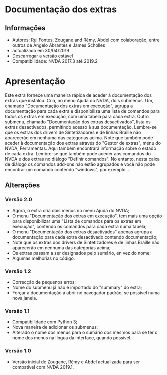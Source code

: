 ﻿
# Documentação dos extras #

## Informações ##
* Autores: Rui Fontes, Zougane and Rémy, Abdel com colaboração, entre outros de Ângelo Abrantes e James Scholles
* actualizado em 30/04/2019
* Descarregar a [versão estável][1]
* Compatibilidade: NVDA 2017.3 até 2019.2

# Apresentação #
Este extra fornece uma maneira rápida de aceder à documentação dos extras que instalou.
Cria, no menu Ajuda do NVDA, dois submenus.
Um, chamado "Documentação dos extras em execução", agrupa a documentação para cada extra e disponibiliza uma lista de comandos para todos os extras em execução, com uma tabela para cada extra.
Outro submenu, chamado "Documentação dos extras desactivados", lista os extras desactivados, permitindo acesso à sua documentação.
Lembre-se que os extras dos drivers de Sintetizadores  e de linhas Braille não aparecerão em nenhuma das categorias acima.
Note que também pode aceder à documentação dos extras através do "Gestor de extras", menu do NVDA, Ferramentas. Aqui também encontrará informação sobre o estado de cada extra.
Lembre-se que também pode aceder aos comandos do NVDA e dos extras no diálogo "Definir comandos". No entanto, nesta caixa de diálogo os comandos add-ons não estão agrupados e você não pode encontrar um comando contendo "windows", por exemplo ...

## Alterações ##

### Versão 2.0 ###
* Agora, o extra cria dois menus no menu Ajuda do NVDA;
* O menu "Documentação dos extras em execução", tem mais uma opção para disponibilizar uma "Lista de comandos para os extras em execução", contendo os comandos para cada extra  numa tabela;
* O menu "Documentação dos extras desactivados" apenas agrupa a documentação para cada extra desactivado contendo documentação;
* Note que os extras dos drivers de Sintetizadores  e de linhas Braille não aparecerão em nenhuma das categorias acima;
* Os extras passam a ser designados pelo sumário, en vez do nome;
* Algumas melhorias no código.

### Versão 1.2 ###
* Correcção de pequenos erros;
* Nome do submenu já não é importado do "summary" do extra;
* Forçar a documentação a abrir no navegador padrão, se possível numa nova janela.

### Versão 1.1 ###
* Compatibilidade com Python 3;
*	 Nova maneira de adicionar os submenus;
* Alterado o nome dos menus para o sumário dos mesmos para se ter o nome dos menus na língua da interface, quando possível.

### Versão 1.0 ###
*	 Versão inicial de Zougane, Rémy e Abdel actualizada para ser compatível com NVDA 2019.1.

[1]: https://github.com/ruifontes/addonsHelp/releases/download/1.2/addonsHelp-1.2.nvda-addon
[2]: https://github.com/ruifontes/addonsHelp/releases/download/2.0/addonsHelp-2.0-dev.nvda-addon
